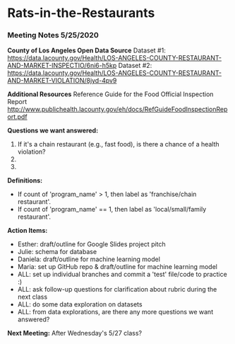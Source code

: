 # Rats-in-the-Restaurants

### Meeting Notes 5/25/2020

**County of Los Angeles Open Data Source**
Dataset #1: https://data.lacounty.gov/Health/LOS-ANGELES-COUNTY-RESTAURANT-AND-MARKET-INSPECTIO/6ni6-h5kp
Dataset #2: https://data.lacounty.gov/Health/LOS-ANGELES-COUNTY-RESTAURANT-AND-MARKET-VIOLATION/8jyd-4pv9

**Additional Resources**
Reference Guide for the Food Official Inspection Report
http://www.publichealth.lacounty.gov/eh/docs/RefGuideFoodInspectionReport.pdf

**Questions we want answered:**
1. If it's a chain restaurant (e.g., fast food), is there a chance of a health violation?
2.
3. 

**Definitions:**
* If count of 'program_name' > 1, then label as 'franchise/chain restaurant'.
* If count of 'program_name' == 1, then label as 'local/small/family restaurant'.

**Action Items:**
* Esther: draft/outline for Google Slides project pitch
* Julie: schema for database
* Daniela: draft/outline for machine learning model
* Maria: set up GitHub repo & draft/outline for machine learning model
* ALL: set up individual branches and commit a 'test' file/code to practice :)
* ALL: ask follow-up questions for clarification about rubric during the next class
* ALL: do some data exploration on datasets
* ALL: from data explorations, are there any more questions we want answered?

**Next Meeting:** After Wednesday's 5/27 class?